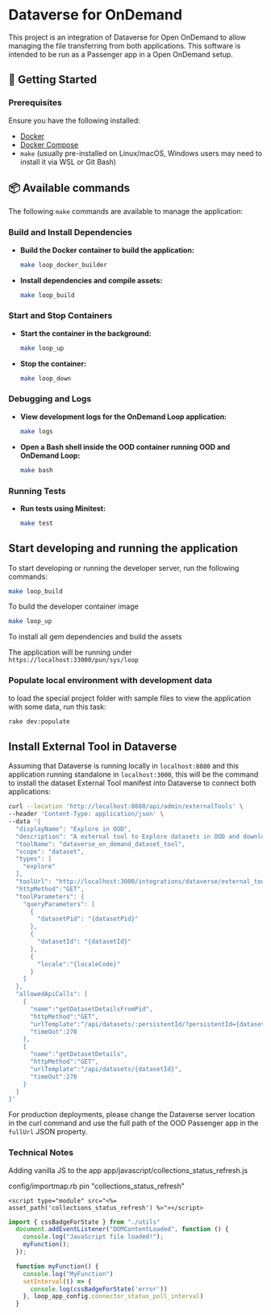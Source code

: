 # Dataverse for OnDemand

This project is an integration of Dataverse for Open OnDemand to allow managing the file transferring from
both applications. This software is intended to be run as a Passenger app in a Open OnDemand setup.

## 🚀 Getting Started

### Prerequisites
Ensure you have the following installed:
- [Docker](https://www.docker.com/)
- [Docker Compose](https://docs.docker.com/compose/)
- `make` (usually pre-installed on Linux/macOS, Windows users may need to install it via WSL or Git Bash)


## 📦 Available commands

The following `make` commands are available to manage the application:

### Build and Install Dependencies
- **Build the Docker container to build the application:**
  ```sh
  make loop_docker_builder
  ```
- **Install dependencies and compile assets:**
  ```sh
  make loop_build
  ```

### Start and Stop Containers
- **Start the container in the background:**
  ```sh
  make loop_up
  ```
- **Stop the container:**
  ```sh
  make loop_down
  ```

### Debugging and Logs
- **View development logs for the OnDemand Loop application:**
  ```sh
  make logs
  ```
- **Open a Bash shell inside the OOD container running OOD and OnDemand Loop:**
  ```sh
  make bash
  ```


### Running Tests
- **Run tests using Minitest:**
  ```sh
  make test
  ```
  
## Start developing and running the application

To start developing or running the developer server, run the following commands:

```sh
make loop_build
```
To build the developer container image

```sh
make loop_up
```
To install all gem dependencies and build the assets

The application will be running under `https://localhost:33000/pun/sys/loop`

### Populate local environment with development data

to load the special project folder with sample files to view the application
with some data, run this task:

```sh
rake dev:populate
```

## Install External Tool in Dataverse

Assuming that Dataverse is running locally in `localhost:8080` and this application running standalone in
`localhost:3000`, this will be the command to install the dataset External Tool manifest into Dataverse to
connect both applications:

```bash
curl --location 'http://localhost:8080/api/admin/externalTools' \
--header 'Content-Type: application/json' \
--data '{
  "displayName": "Explore in OOD",
  "description": "A external tool to Explore datasets in OOD and download their files",
  "toolName": "dataverse_on_demand_dataset_tool",
  "scope": "dataset",  
  "types": [
    "explore"
  ],
  "toolUrl": "http://localhost:3000/integrations/dataverse/external_tool/dataset",
  "httpMethod":"GET",
  "toolParameters": {
    "queryParameters": [      
      {
        "datasetPid": "{datasetPid}"
      },
      {
        "datasetId": "{datasetId}"
      },
      {
        "locale":"{localeCode}"
      }
    ]
  },
  "allowedApiCalls": [    
    {
      "name":"getDatasetDetailsFromPid",
      "httpMethod":"GET",
      "urlTemplate":"/api/datasets/:persistentId/?persistentId={datasetPid}",
      "timeOut":270
    },
    {
      "name":"getDatasetDetails",
      "httpMethod":"GET",
      "urlTemplate":"/api/datasets/{datasetId}",
      "timeOut":270
    }
  ]
}'
```

For production deployments, please change the Dataverse server location in the curl command and use the full path of the OOD 
Passenger app in the `fullUrl` JSON property.


### Technical Notes
Adding vanilla JS to the app
app/javascript/collections_status_refresh.js

config/importmap.rb
pin "collections_status_refresh"
```erb
<script type="module" src="<%= asset_path('collections_status_refresh') %>"></script>
```

```javascript
import { cssBadgeForState } from "./utils"
  document.addEventListener("DOMContentLoaded", function () {
    console.log("JavaScript file loaded!");
    myFunction();
  });

  function myFunction() {
    console.log("MyFunction")
    setInterval(() => {
      console.log(cssBadgeForState('error'))
    }, loop_app_config.connector_status_poll_interval)
  }
```


